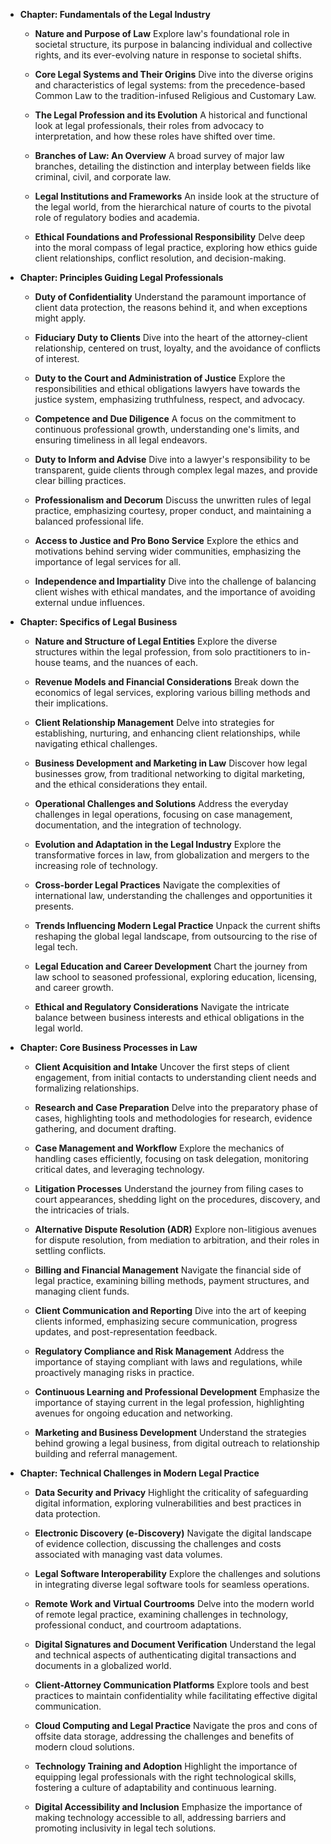 - **Chapter: Fundamentals of the Legal Industry**
  
  - **Nature and Purpose of Law**
    Explore law's foundational role in societal structure, its purpose in balancing individual and collective rights, and its ever-evolving nature in response to societal shifts.
  
  - **Core Legal Systems and Their Origins**
    Dive into the diverse origins and characteristics of legal systems: from the precedence-based Common Law to the tradition-infused Religious and Customary Law.
  
  - **The Legal Profession and its Evolution**
    A historical and functional look at legal professionals, their roles from advocacy to interpretation, and how these roles have shifted over time.
  
  - **Branches of Law: An Overview**
    A broad survey of major law branches, detailing the distinction and interplay between fields like criminal, civil, and corporate law.
  
  - **Legal Institutions and Frameworks**
    An inside look at the structure of the legal world, from the hierarchical nature of courts to the pivotal role of regulatory bodies and academia.
  
  - **Ethical Foundations and Professional Responsibility**
    Delve deep into the moral compass of legal practice, exploring how ethics guide client relationships, conflict resolution, and decision-making.
  
- **Chapter: Principles Guiding Legal Professionals**
  
  - **Duty of Confidentiality**
    Understand the paramount importance of client data protection, the reasons behind it, and when exceptions might apply.
  
  - **Fiduciary Duty to Clients**
    Dive into the heart of the attorney-client relationship, centered on trust, loyalty, and the avoidance of conflicts of interest.
  
  - **Duty to the Court and Administration of Justice**
    Explore the responsibilities and ethical obligations lawyers have towards the justice system, emphasizing truthfulness, respect, and advocacy.
  
  - **Competence and Due Diligence**
    A focus on the commitment to continuous professional growth, understanding one's limits, and ensuring timeliness in all legal endeavors.
  
  - **Duty to Inform and Advise**
    Dive into a lawyer's responsibility to be transparent, guide clients through complex legal mazes, and provide clear billing practices.
  
  - **Professionalism and Decorum**
    Discuss the unwritten rules of legal practice, emphasizing courtesy, proper conduct, and maintaining a balanced professional life.
  
  - **Access to Justice and Pro Bono Service**
    Explore the ethics and motivations behind serving wider communities, emphasizing the importance of legal services for all.
  
  - **Independence and Impartiality**
    Dive into the challenge of balancing client wishes with ethical mandates, and the importance of avoiding external undue influences.
  
- **Chapter: Specifics of Legal Business**
  
  - **Nature and Structure of Legal Entities**
    Explore the diverse structures within the legal profession, from solo practitioners to in-house teams, and the nuances of each.
  
  - **Revenue Models and Financial Considerations**
    Break down the economics of legal services, exploring various billing methods and their implications.
  
  - **Client Relationship Management**
    Delve into strategies for establishing, nurturing, and enhancing client relationships, while navigating ethical challenges.
  
  - **Business Development and Marketing in Law**
    Discover how legal businesses grow, from traditional networking to digital marketing, and the ethical considerations they entail.
  
  - **Operational Challenges and Solutions**
    Address the everyday challenges in legal operations, focusing on case management, documentation, and the integration of technology.
  
  - **Evolution and Adaptation in the Legal Industry**
    Explore the transformative forces in law, from globalization and mergers to the increasing role of technology.
  
  - **Cross-border Legal Practices**
    Navigate the complexities of international law, understanding the challenges and opportunities it presents.
  
  - **Trends Influencing Modern Legal Practice**
    Unpack the current shifts reshaping the global legal landscape, from outsourcing to the rise of legal tech.
  
  - **Legal Education and Career Development**
    Chart the journey from law school to seasoned professional, exploring education, licensing, and career growth.
  
  - **Ethical and Regulatory Considerations**
    Navigate the intricate balance between business interests and ethical obligations in the legal world.
  
- **Chapter: Core Business Processes in Law**
  
  - **Client Acquisition and Intake**
    Uncover the first steps of client engagement, from initial contacts to understanding client needs and formalizing relationships.
  
  - **Research and Case Preparation**
    Delve into the preparatory phase of cases, highlighting tools and methodologies for research, evidence gathering, and document drafting.
  
  - **Case Management and Workflow**
    Explore the mechanics of handling cases efficiently, focusing on task delegation, monitoring critical dates, and leveraging technology.
  
  - **Litigation Processes**
    Understand the journey from filing cases to court appearances, shedding light on the procedures, discovery, and the intricacies of trials.
  
  - **Alternative Dispute Resolution (ADR)**
    Explore non-litigious avenues for dispute resolution, from mediation to arbitration, and their roles in settling conflicts.
  
  - **Billing and Financial Management**
    Navigate the financial side of legal practice, examining billing methods, payment structures, and managing client funds.
  
  - **Client Communication and Reporting**
    Dive into the art of keeping clients informed, emphasizing secure communication, progress updates, and post-representation feedback.
  
  - **Regulatory Compliance and Risk Management**
    Address the importance of staying compliant with laws and regulations, while proactively managing risks in practice.
  
  - **Continuous Learning and Professional Development**
    Emphasize the importance of staying current in the legal profession, highlighting avenues for ongoing education and networking.
  
  - **Marketing and Business Development**
    Understand the strategies behind growing a legal business, from digital outreach to relationship building and referral management.
  
- **Chapter: Technical Challenges in Modern Legal Practice**
  
  - **Data Security and Privacy**
    Highlight the criticality of safeguarding digital information, exploring vulnerabilities and best practices in data protection.
  
  - **Electronic Discovery (e-Discovery)**
    Navigate the digital landscape of evidence collection, discussing the challenges and costs associated with managing vast data volumes.
  
  - **Legal Software Interoperability**
    Explore the challenges and solutions in integrating diverse legal software tools for seamless operations.
  
  - **Remote Work and Virtual Courtrooms**
    Delve into the modern world of remote legal practice, examining challenges in technology, professional conduct, and courtroom adaptations.
  
  - **Digital Signatures and Document Verification**
    Understand the legal and technical aspects of authenticating digital transactions and documents in a globalized world.
  
  - **Client-Attorney Communication Platforms**
    Explore tools and best practices to maintain confidentiality while facilitating effective digital communication.
  
  - **Cloud Computing and Legal Practice**
    Navigate the pros and cons of offsite data storage, addressing the challenges and benefits of modern cloud solutions.
  
  - **Technology Training and Adoption**
    Highlight the importance of equipping legal professionals with the right technological skills, fostering a culture of adaptability and continuous learning.
  
  - **Digital Accessibility and Inclusion**
    Emphasize the importance of making technology accessible to all, addressing barriers and promoting inclusivity in legal tech solutions.

